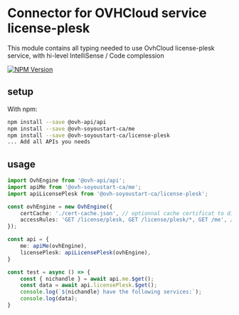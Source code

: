 # Connector for OVHCloud service license-plesk

This module contains all typing needed to use OvhCloud license-plesk service, with hi-level IntelliSense / Code complession

[![NPM Version](https://img.shields.io/npm/v/@ovh-soyoustart-ca/license-plesk.svg?style=flat)](https://www.npmjs.org/package/@ovh-soyoustart-ca/license-plesk)

## setup

With npm:
````bash
npm install --save @ovh-api/api
npm install --save @ovh-soyoustart-ca/me
npm install --save @ovh-soyoustart-ca/license-plesk
... Add all APIs you needs
````

## usage

````typescript
import OvhEngine from '@ovh-api/api';
import apiMe from '@ovh-soyoustart-ca/me';
import apiLicensePlesk from '@ovh-soyoustart-ca/license-plesk';

const ovhEngine = new OvhEngine({ 
    certCache: './cert-cache.json', // optionnal cache certificat to disk
    accessRules: 'GET /license/plesk, GET /license/plesk/*, GET /me', // optionnal limit the requested privileges.
});

const api = {
    me: apiMe(ovhEngine),
    licensePlesk: apiLicensePlesk(ovhEngine),
}

const test = async () => {
    const { nichandle } = await api.me.$get();
    const data = await api.licensePlesk.$get();
    console.log(`${nichandle} have the following services:`);
    console.log(data);
}

````